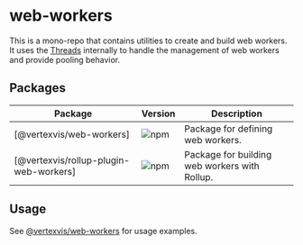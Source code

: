 # web-workers

This is a mono-repo that contains utilities to create and build web workers. It
uses the [Threads](https://threads.js.org/) internally to handle the management
of web workers and provide pooling behavior.

## Packages

| Package      | Version | Description |
| ------------ | ------- | ----------- |
| [@vertexvis/web-workers]      | ![npm](https://img.shields.io/npm/v/@vertexvis/web-workers)  | Package for defining web workers. |
| [@vertexvis/rollup-plugin-web-workers]  | ![npm](https://img.shields.io/npm/v/@vertexvis/rollup-plugin-web-workers)   | Package for building web workers with Rollup. |

## Usage

See [@vertexvis/web-workers](#./packages/web-workers/README.md) for usage
examples.
